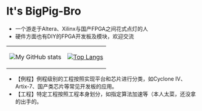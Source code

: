 # It's BigPig-Bro 

+ 一个游走于Altera、Xilinx与国产FPGA之间花式点灯的人
+ 硬件方面也有DIY的FPGA开发板及模块，欢迎交流

<table>
<tr>
<td>



![My GitHub stats](https://readme-stats.clckblog.space/api?username=BigPig-Bro&show_icons=true&line_height=33&theme=radical)

</td>
<td>

[![Top Langs](https://readme-stats.clckblog.space/api/top-langs/?username=BigPig-Bro&langs_count=4&hide=glsl,html,XBASE)](https://github.com/anuraghazra/github-readme-stats)

</td>
</tr>
</table>



+ 【例程】例程级别的工程按照实现平台和芯片进行分类，如Cyclone IV、Artix-7、国产类芯片等常见开发板的应用。
+ 【工程】特定工程按照工程本身划分，如指定算法加速等（本人太菜，还没拿的出手的。
